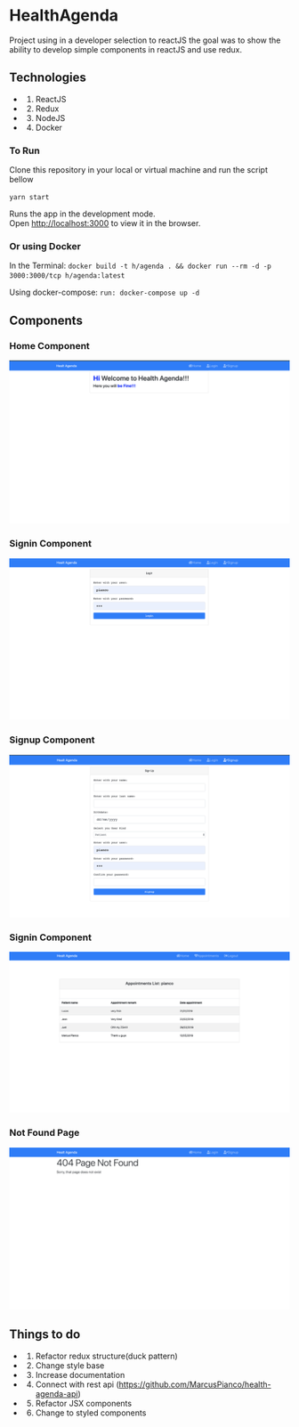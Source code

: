 # HealthAgenda

Project using in a developer selection to reactJS the goal was to show the ability to develop simple components in reactJS and use redux.

## Technologies

-   1. ReactJS
-   2. Redux
-   3. NodeJS
-   4. Docker

### To Run

Clone this repository in your local or virtual machine and run the script bellow

`yarn start`

Runs the app in the development mode.<br>
Open [http://localhost:3000](http://localhost:3000) to view it in the browser.

### Or using Docker

In the Terminal: `docker build -t h/agenda . && docker run --rm -d -p 3000:3000/tcp h/agenda:latest`

Using docker-compose: `run: docker-compose up -d`

## Components

### Home Component

![alt](screenshots/home.png)

### Signin Component

![alt](screenshots/signin.png)

### Signup Component

![alt](screenshots/signup.png)

### Signin Component

![alt](screenshots/appointments.png)

### Not Found Page

![alt](screenshots/notfound.png)

## Things to do

-   1. Refactor redux structure(duck pattern)
-   2. Change style base
-   3. Increase documentation
-   4. Connect with rest api (https://github.com/MarcusPianco/health-agenda-api)
-   5. Refactor JSX components
-   6. Change to styled components
